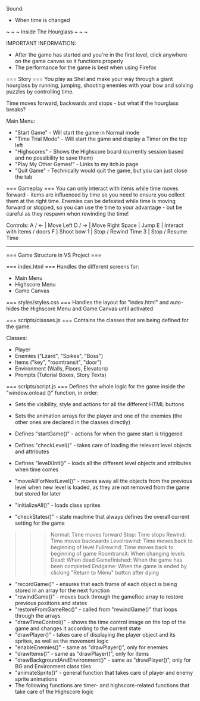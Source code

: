 Sound:
- When time is changed


~ ~ ~ Inside The Hourglass ~ ~ ~

IMPORTANT INFORMATION: 
- After the game has started and you're in the first level, click anywhere on the game canvas so it functions properly
- The performance for the game is best when using Firefox

=== Story ===
You play as Shel and make your way through a giant hourglass by running, jumping, shooting enemies with your bow and solving puzzles by controlling time. 

Time moves forward, backwards and stops - but what if the hourglass breaks?


Main Menu:
- "Start Game"           - Will start the game in Normal mode
- "Time Trial Mode"      - Will start the game and display a Timer on the top left
- "Highscores"           - Shows the Highscore board (currently session based and no possibility to save them)
- "Play My Other Games!" - Links to my itch.io page
- "Quit Game"            - Technically would quit the game, but you can just close the tab


=== Gameplay ===
You can only interact with items while time moves forward - items are influenced by time so you need to ensure you collect them at the right time. Enemies can be defeated while time is moving forward or stopped, so you can use the time to your advantage - but be careful as they respawn when rewinding the time!

Controls:
A / <- | Move Left
D / -> | Move Right
Space  | Jump
E      | Interact with items / doors
F      | Shoot bow
1      | Stop / Rewind Time
3      | Stop / Resume Time

_________________________________________________________________________________________________

=== Game Structure in VS Project ===



=== index.html ===
Handles the different screens for:
- Main Menu
- Highscore Menu
- Game Canvas



=== styles/styles.css ===
Handles the layout for "index.html" and auto-hides the Highscore Menu and Game Canvas until activated



=== scripts/classes.js ===
Contains the classes that are being defined for the game.

Classes:
- Player
- Enemies ("Lzard", "Spikes", "Boss")
- Items ("key", "roomtransit", "door")
- Environment (Walls, Floors, Elevators)
- Prompts (Tutorial Boxes, Story Texts)



=== scripts/script.js ===
Defines the whole logic for the game inside the "window.onload ()" function, in order:

- Sets the visibility, style and actions for all the different HTML buttons
- Sets the animation arrays for the player and one of the enemies (the other ones are declared in the classes directly)
- Defines "startGame()" - actions for when the game start is triggered
- Defines "checkLevel()" - takes care of loading the relevant level objects and attributes
- Defines "levelXInit()" - loads all the different level objects and attributes when time comes
- "moveAllForNextLevel()" - moves away all the objects from the previous level when new level is loaded, as they are not removed from the game but stored for later
- "initializeAll()" - loads class sprites

- "checkStates()" - state machine that always defines the overall current setting for the game
>>> Normal: Time moves forward
>>> Stop: Time stops
>>> Rewind: Time moves backwards
>>> Levelrewind: Time moves back to beginning of level
>>> Fullrewind: Time moves back to beginning of game
>>> Roomtransit: When changing levels
>>> Dead: When dead
>>> Gamefinished: When the game has been completed
>>> Endgame: When the game is ended by clicking "Return to Menu" button after dying

- "recordGame()" - ensures that each frame of each object is being stored in an array for the next function
- "rewindGame()" - moves back through the gameRec array to restore previous positions and states
- "restoreFromGameRec()" - called from "rewindGame()" that loops through the arrays
- "drawTimeControl()" - shows the time control image on the top of the game and changes it according to the current state
- "drawPlayer()" - takes care of displaying the player object and its sprites, as well as the movement logic
- "enableEnemies()" - same as "drawPlayer()", only for enemies
- "drawItems()" - same as "drawPlayer()", only for items
- "drawBackgroundAndEnvironment()" - same as "drawPlayer()", only for BG and Environment class tiles
- "animateSprite()" - general function that takes care of player and enemy sprite animations
- The following functions are timer- and highscore-related functions that take care of the Highscore logic